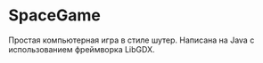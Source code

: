 # SpaceGame
Простая компьютерная игра в стиле шутер. Написана на Java с использованием фреймворка LibGDX. 

